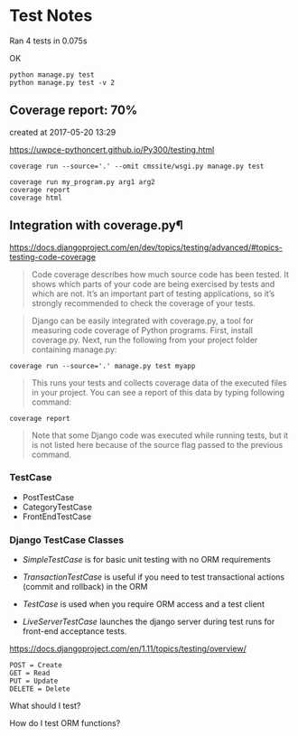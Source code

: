 # Test Notes

Ran 4 tests in 0.075s

OK

```
python manage.py test
python manage.py test -v 2
```

## Coverage report: 70%
created at 2017-05-20 13:29

https://uwpce-pythoncert.github.io/Py300/testing.html

```
coverage run --source='.' --omit cmssite/wsgi.py manage.py test

coverage run my_program.py arg1 arg2
coverage report
coverage html
```


## Integration with coverage.py¶
https://docs.djangoproject.com/en/dev/topics/testing/advanced/#topics-testing-code-coverage

>Code coverage describes how much source code has been tested. It shows which parts of your code are being exercised by tests and which are not. It’s an important part of testing applications, so it’s strongly recommended to check the coverage of your tests.

>Django can be easily integrated with coverage.py, a tool for measuring code coverage of Python programs. First, install coverage.py. Next, run the following from your project folder containing manage.py:


`coverage run --source='.' manage.py test myapp`

>This runs your tests and collects coverage data of the executed files in your project. You can see a report of this data by typing following command:

`coverage report`

>Note that some Django code was executed while running tests, but it is not listed here because of the source flag passed to the previous command.

### TestCase

- PostTestCase
- CategoryTestCase
- FrontEndTestCase

### Django TestCase Classes

- _SimpleTestCase_ is for basic unit testing with no ORM requirements

- _TransactionTestCase_ is useful if you need to test transactional actions (commit and rollback) in the ORM

- _TestCase_ is used when you require ORM access and a test client

- _LiveServerTestCase_ launches the django server during test runs for front-end acceptance tests.

https://docs.djangoproject.com/en/1.11/topics/testing/overview/

    POST = Create
    GET = Read
    PUT = Update
    DELETE = Delete

What should I test?

How do I test ORM functions?